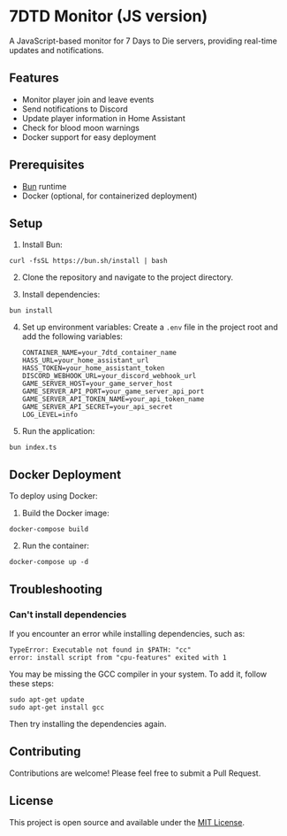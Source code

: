 # 7DTD Monitor (JS version)

A JavaScript-based monitor for 7 Days to Die servers, providing real-time updates and notifications.

## Features

- Monitor player join and leave events
- Send notifications to Discord
- Update player information in Home Assistant
- Check for blood moon warnings
- Docker support for easy deployment

## Prerequisites

- [Bun](https://bun.sh/) runtime
- Docker (optional, for containerized deployment)

## Setup

1. Install Bun:
```
curl -fsSL https://bun.sh/install | bash
```

2. Clone the repository and navigate to the project directory.

3. Install dependencies:
```
bun install
```

4. Set up environment variables:
   Create a `.env` file in the project root and add the following variables:
   ```
   CONTAINER_NAME=your_7dtd_container_name
   HASS_URL=your_home_assistant_url
   HASS_TOKEN=your_home_assistant_token
   DISCORD_WEBHOOK_URL=your_discord_webhook_url
   GAME_SERVER_HOST=your_game_server_host
   GAME_SERVER_API_PORT=your_game_server_api_port
   GAME_SERVER_API_TOKEN_NAME=your_api_token_name
   GAME_SERVER_API_SECRET=your_api_secret
   LOG_LEVEL=info
   ```

5. Run the application:
```
bun index.ts
```

## Docker Deployment

To deploy using Docker:

1. Build the Docker image:
```
docker-compose build
```

2. Run the container:
```
docker-compose up -d
```

## Troubleshooting

### Can't install dependencies

If you encounter an error while installing dependencies, such as:
```
TypeError: Executable not found in $PATH: "cc"
error: install script from "cpu-features" exited with 1
```
You may be missing the GCC compiler in your system. To add it, follow these steps:
```
sudo apt-get update
sudo apt-get install gcc
```
Then try installing the dependencies again.

## Contributing

Contributions are welcome! Please feel free to submit a Pull Request.

## License

This project is open source and available under the [MIT License](LICENSE).
